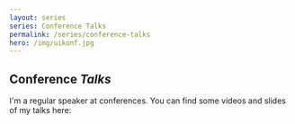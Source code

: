 ```yaml
---
layout: series
series: Conference Talks
permalink: /series/conference-talks
hero: /img/uikonf.jpg
---
```


## Conference _Talks_

I'm a regular speaker at conferences. You can find some videos and slides of my talks here:
